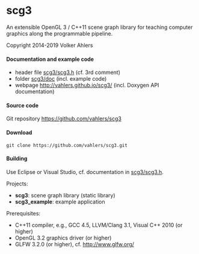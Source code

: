 scg3
====

An extensible OpenGL 3 / C++11 scene graph library for teaching computer graphics along the programmable pipeline.

Copyright 2014-2019 Volker Ahlers

#### Documentation and example code

* header file [scg3/scg3.h](https://github.com/vahlers/scg3/blob/master/scg3/scg3.h) (cf. 3rd comment)
* folder [scg3/doc](https://github.com/vahlers/scg3/tree/master/scg3/doc) (incl. example code)
* webpage http://vahlers.github.io/scg3/ (incl. Doxygen API documentation) 

#### Source code

Git repository https://github.com/vahlers/scg3

#### Download

`git clone https://github.com/vahlers/scg3.git`

#### Building

Use Eclipse or Visual Studio, cf. documentation in [scg3/scg3.h](https://github.com/vahlers/scg3/blob/master/scg3/scg3.h).

Projects:

* **scg3**: scene graph library (static library)
* **scg3_example**: example application

Prerequisites:

* C++11 compiler, e.g., GCC 4.5, LLVM/Clang 3.1, Visual C++ 2010 (or higher)
* OpenGL 3.2 graphics driver (or higher)
* GLFW 3.2.0 (or higher), cf. http://www.glfw.org/
